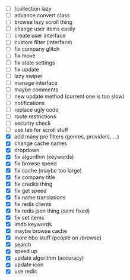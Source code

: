 - [ ] /collection lazy
- [ ] advance convert class
- [ ] browse lazy scroll thing
- [ ] change user items easily
- [ ] create user interface
- [ ] custom filter (interface)
- [ ] fix company glitch
- [ ] fix move
- [ ] fix state settings
- [ ] fix update
- [ ] lazy swiper
- [ ] manage interface
- [ ] maybe comments
- [ ] new update method (current one is too slow)
- [ ] notifications
- [ ] replace ugly code
- [ ] route restrictions
- [ ] security check
- [ ] use tab for scroll stuff
- [x] add many pre filters (genres, providers, ...)
- [x] change cache names
- [x] dropdown
- [x] fix algorithm (keywords)
- [x] fix browse speed
- [x] fix cache (maybe too large)
- [x] fix company title
- [x] fix credits thing
- [x] fix get speed
- [x] fix name translations
- [x] fix redis clients
- [x] fix redis json thing (semi fixed)
- [x] fix set items
- [x] imdb keywords
- [x] maybe browse cache
- [x] more hbo stuff (people on /browse)
- [x] search
- [x] speed up
- [x] update algorithm (accuracy)
- [x] update icon
- [x] use redis
